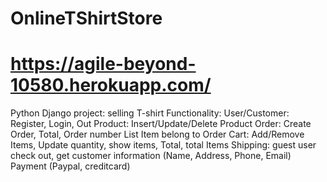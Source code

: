 # OnlineTShirtStore
# https://agile-beyond-10580.herokuapp.com/
Python Django project: selling T-shirt 
Functionality: 
User/Customer: Register, Login, Out 
Product: Insert/Update/Delete Product 
Order: Create Order, Total, Order number List Item belong to Order 
Cart: Add/Remove Items, Update quantity, show items, Total, total Items 
Shipping: guest user check out, get customer information (Name, Address, Phone, Email) 
Payment (Paypal, creditcard)
